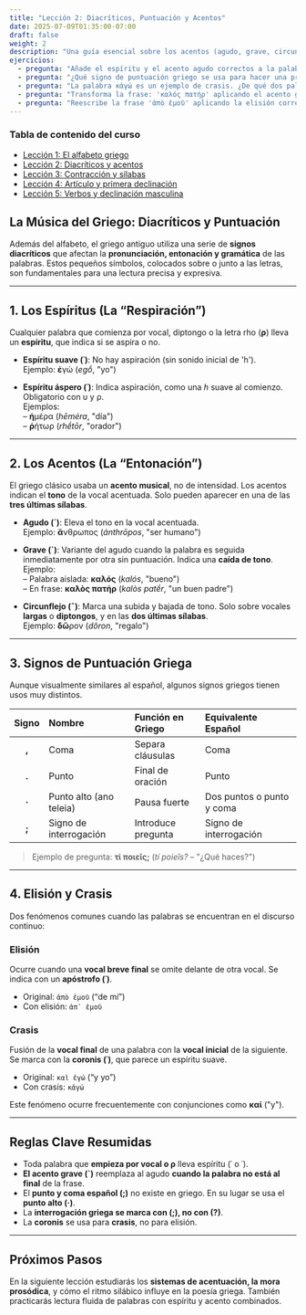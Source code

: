 ```yaml
---
title: "Lección 2: Diacríticos, Puntuación y Acentos"
date: 2025-07-09T01:35:00-07:00
draft: false
weight: 2
description: "Una guía esencial sobre los acentos (agudo, grave, circunflejo), los espíritus (suave, áspero), la puntuación y otros fenómenos como la elisión y la crasis en griego antiguo."
ejercicios:
  - pregunta: "Añade el espíritu y el acento agudo correctos a la palabra 'anthropos'."
  - pregunta: "¿Qué signo de puntuación griego se usa para hacer una pregunta? Escribe una pregunta corta usando ese signo."
  - pregunta: "La palabra κἀγώ es un ejemplo de crasis. ¿De qué dos palabras proviene?"
  - pregunta: "Transforma la frase: 'καλός πατήρ' aplicando el acento grave correctamente."
  - pregunta: "Reescribe la frase 'ἀπὸ ἐμοῦ' aplicando la elisión correctamente."
---
```

### Tabla de contenido del curso

- [Lección 1: El alfabeto griego](../leccion-1/)
- [Lección 2: Diacríticos y acentos](../leccion-2/)
- [Lección 3: Contracción y sílabas](../leccion-3/)
- [Lección 4: Artículo y primera declinación](../leccion-4/)
- [Lección 5: Verbos y declinación masculina](../leccion-5/)

## La Música del Griego: Diacríticos y Puntuación

Además del alfabeto, el griego antiguo utiliza una serie de **signos diacríticos** que afectan la **pronunciación, entonación y gramática** de las palabras. Estos pequeños símbolos, colocados sobre o junto a las letras, son fundamentales para una lectura precisa y expresiva.

---

## 1. Los Espíritus (La “Respiración”)

Cualquier palabra que comienza por vocal, diptongo o la letra rho (**ρ**) lleva un **espíritu**, que indica si se aspira o no.

- **Espíritu suave (᾽)**: No hay aspiración (sin sonido inicial de 'h').  
  Ejemplo: **ἐ**γώ (*egṓ*, "yo")

- **Espíritu áspero (῾)**: Indica aspiración, como una *h* suave al comienzo. Obligatorio con υ y ρ.  
  Ejemplos:  
  – **ἡ**μέρα (*hēméra*, "día")  
  – **ῥ**ήτωρ (*rhḗtōr*, "orador")

---

## 2. Los Acentos (La “Entonación”)

El griego clásico usaba un **acento musical**, no de intensidad. Los acentos indican el **tono** de la vocal acentuada. Solo pueden aparecer en una de las **tres últimas sílabas**.

- **Agudo (´)**: Eleva el tono en la vocal acentuada.  
  Ejemplo: **ἄ**νθρωπος (*ánthrōpos*, "ser humano")

- **Grave (`)**: Variante del agudo cuando la palabra es seguida inmediatamente por otra sin puntuación. Indica una **caída de tono**.  
  Ejemplo:  
  – Palabra aislada: **καλός** (*kalós*, "bueno")  
  – En frase: **καλὸς πατήρ** (*kalòs patḗr*, "un buen padre")

- **Circunflejo (῀)**: Marca una subida y bajada de tono. Solo sobre vocales **largas** o **diptongos**, y en las **dos últimas sílabas**.  
  Ejemplo: **δῶ**ρον (*dôron*, "regalo")

---

## 3. Signos de Puntuación Griega

Aunque visualmente similares al español, algunos signos griegos tienen usos muy distintos.

| Signo | Nombre | Función en Griego | Equivalente Español |
|:--:|:----------------|:----------------------------|:----------------------|
| **,** | Coma | Separa cláusulas | Coma |
| **.** | Punto | Final de oración | Punto |
| **·** | Punto alto (ano teleia) | Pausa fuerte | Dos puntos o punto y coma |
| **;** | Signo de interrogación | Introduce pregunta | Signo de interrogación |

> Ejemplo de pregunta: **τί ποιεῖς;** (*tí poieîs?* – "¿Qué haces?")

---

## 4. Elisión y Crasis

Dos fenómenos comunes cuando las palabras se encuentran en el discurso continuo:

### Elisión
Ocurre cuando una **vocal breve final** se omite delante de otra vocal. Se indica con un **apóstrofo (᾽)**.

- Original: `ἀπὸ ἐμοῦ` (“de mí”)  
- Con elisión: `ἀπ᾽ ἐμοῦ`

### Crasis
Fusión de la **vocal final** de una palabra con la **vocal inicial** de la siguiente. Se marca con la **coronis (᾽)**, que parece un espíritu suave.

- Original: `καὶ ἐγώ` (“y yo”)  
- Con crasis: `κἀγώ`

Este fenómeno ocurre frecuentemente con conjunciones como **καί** ("y").

---

## Reglas Clave Resumidas

- Toda palabra que **empieza por vocal o ρ** lleva espíritu (᾽ o ῾).
- **El acento grave (`)** reemplaza al agudo **cuando la palabra no está al final** de la frase.
- El **punto y coma español (;)** no existe en griego. En su lugar se usa el **punto alto (·)**.
- La **interrogación griega se marca con (;), no con (?)**.
- La **coronis** se usa para **crasis**, no para elisión.

---

## Próximos Pasos

En la siguiente lección estudiarás los **sistemas de acentuación, la mora prosódica**, y cómo el ritmo silábico influye en la poesía griega. También practicarás lectura fluida de palabras con espíritu y acento combinados.
